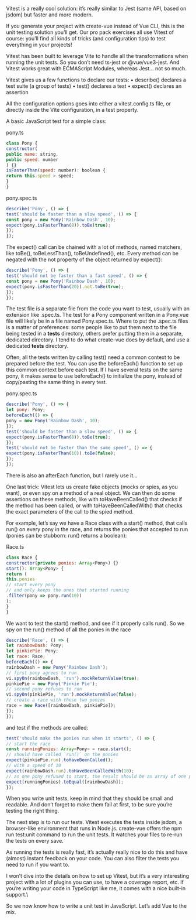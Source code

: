 Vitest is a really cool solution: it’s really similar to Jest (same API, based on jsdom) but faster and more modern.

If you generate your project with create-vue instead of Vue CLI, this is the unit testing solution
you’ll get. Our pro pack exercises all use Vitest of course: you’ll find all kinds of tricks (and
configuration tips) to test everything in your projects!

Vitest has been built to leverage Vite to handle all the transformations when running the unit tests. So you don’t need ts-jest or @vue/vue3-jest. And Vitest works great with ECMAScript Modules, whereas Jest… not so much.

Vitest gives us a few functions to declare our tests:
• describe() declares a test suite (a group of tests)
• test() declares a test
• expect() declares an assertion

All the configuration options goes into either a vitest.config.ts file, or directly inside the Vite
configuration, in a test property.

A basic JavaScript test for a simple class:

pony.ts

```js
class Pony {
constructor(
public name: string,
public speed: number
) {}
isFasterThan(speed: number): boolean {
return this.speed > speed;
}
}
```

pony.spec.ts
```js
describe('Pony', () => {
test('should be faster than a slow speed', () => {
const pony = new Pony('Rainbow Dash', 10);
expect(pony.isFasterThan(8)).toBe(true);
});
});
```

The expect() call can be chained with a lot of methods, named matchers, like toBe(), toBeLessThan(), toBeUndefined(), etc. Every method can be negated with the not property of the object returned by expect():

```js
describe('Pony', () => {
test('should not be faster than a fast speed', () => {
const pony = new Pony('Rainbow Dash', 10);
expect(pony.isFasterThan(20)).not.toBe(true);
});
});
```

The test file is a separate file from the code you want to test, usually with an extension like .spec.ts. The test for a Pony component written in a Pony.vue file will likely be in a file named Pony.spec.ts. Where to put the .spec.ts files is a matter of preferences: some people like to put them next to the file being tested in a __tests__ directory, others prefer putting them in a separate, dedicated directory. I tend to do what create-vue does by default, and use a dedicated __tests__ directory.

Often, all the tests written by calling test() need a common context to be prepared before the test. You can use the beforeEach() function to set up this common context before each test. If I have several tests on the same pony, it makes sense to use beforeEach() to initialize the pony, instead of copy/pasting the same thing in every test.

pony.spec.ts

```js
describe('Pony', () => {
let pony: Pony;
beforeEach(() => {
pony = new Pony('Rainbow Dash', 10);
});
test('should be faster than a slow speed', () => {
expect(pony.isFasterThan(8)).toBe(true);
});
test('should not be faster than the same speed', () => {
expect(pony.isFasterThan(10)).toBe(false);
});
});
```

There is also an afterEach function, but I rarely use it…

One last trick: Vitest lets us create fake objects (mocks or spies, as you want), or even spy on a
method of a real object. We can then do some assertions on these methods, like with
toHaveBeenCalled() that checks if the method has been called, or with toHaveBeenCalledWith() that checks the exact parameters of the call to the spied method.

For example, let’s say we have a Race class with a start() method, that calls run() on every pony in the race, and returns the ponies that accepted to run (ponies can be stubborn: run() returns a boolean):

Race.ts

```js
class Race {
constructor(private ponies: Array<Pony>) {}
start(): Array<Pony> {
return (
this.ponies
// start every pony
// and only keeps the ones that started running
.filter(pony => pony.run(10))
);
}
}
```

We want to test the start() method, and see if it properly calls run(). So we spy on the run() method of all the ponies in the race

```js
describe('Race', () => {
let rainbowDash: Pony;
let pinkiePie: Pony;
let race: Race;
beforeEach(() => {
rainbowDash = new Pony('Rainbow Dash');
// first pony agrees to run
vi.spyOn(rainbowDash, 'run').mockReturnValue(true);
pinkiePie = new Pony('Pinkie Pie');
// second pony refuses to run
vi.spyOn(pinkiePie, 'run').mockReturnValue(false);
// create a race with these two ponies
race = new Race([rainbowDash, pinkiePie]);
});
});
```

and test if the methods are called:

```js
test('should make the ponies run when it starts', () => {
// start the race
const runningPonies: Array<Pony> = race.start();
// should have called `run()` on the ponies
expect(pinkiePie.run).toHaveBeenCalled();
// with a speed of 10
expect(rainbowDash.run).toHaveBeenCalledWith(10);
// as one pony refused to start, the result should be an array of one pony
expect(runningPonies).toEqual([rainbowDash]);
});
```

When you write unit tests, keep in mind that they should be small and readable. And don’t forget to make them fail at first, to be sure you’re testing the right thing.

The next step is to run our tests. Vitest executes the tests inside jsdom, a browser-like environment that runs in Node.js. create-vue offers the npm run test:unit command to run the unit tests. It watches your files to re-run the tests on every save.

As running the tests is really fast, it’s actually really nice to do this and have (almost) instant
feedback on your code. You can also filter the tests you need to run if you want to.

I won’t dive into the details on how to set up Vitest, but it’s a very interesting project with a lot of plugins you can use, to have a coverage report, etc. If you’re writing your code in TypeScript like me, it comes with a nice built-in support.\

So we now know how to write a unit test in JavaScript. Let’s add Vue to the mix.

